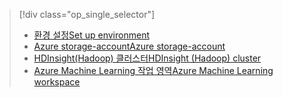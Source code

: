 > [!div class="op_single_selector"]
> * [<span data-ttu-id="9c171-101">환경 설정</span><span class="sxs-lookup"><span data-stu-id="9c171-101">Set up environment</span></span>](../articles/machine-learning/machine-learning-data-science-environment-setup.md)
> * [<span data-ttu-id="9c171-102">Azure storage-account</span><span class="sxs-lookup"><span data-stu-id="9c171-102">Azure storage-account</span></span>](../articles/storage/common/storage-create-storage-account.md)
> * [<span data-ttu-id="9c171-103">HDInsight(Hadoop) 클러스터</span><span class="sxs-lookup"><span data-stu-id="9c171-103">HDInsight (Hadoop) cluster</span></span>](../articles/machine-learning/machine-learning-data-science-customize-hadoop-cluster.md)
> * [<span data-ttu-id="9c171-104">Azure Machine Learning 작업 영역</span><span class="sxs-lookup"><span data-stu-id="9c171-104">Azure Machine Learning workspace</span></span>](../articles/machine-learning/machine-learning-create-workspace.md)
> 
> 

